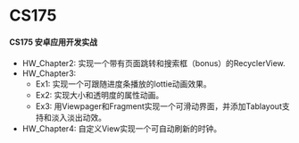 # CS175
#### CS175 安卓应用开发实战

- HW_Chapter2: 实现一个带有页面跳转和搜索框（bonus）的RecyclerView.
- HW_Chapter3:
  - Ex1: 实现一个可跟随进度条播放的lottie动画效果。
  - Ex2: 实现大小和透明度的属性动画。
  - Ex3: 用Viewpager和Fragment实现一个可滑动界面，并添加Tablayout支持和淡入淡出动效。
- HW_Chapter4: 自定义View实现一个可自动刷新的时钟。